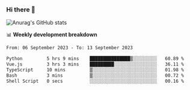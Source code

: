 ### Hi there 👋
![Anurag's GitHub stats](https://github-readme-stats.vercel.app/api?username=jami1024&show_icons=true&theme=radical)

📊 **Weekly development breakdown**
<!--START_SECTION:waka-->

```txt
From: 06 September 2023 - To: 13 September 2023

Python         5 hrs 9 mins    ███████████████▒░░░░░░░░░   60.89 %
Vue.js         3 hrs 3 mins    █████████░░░░░░░░░░░░░░░░   36.11 %
TypeScript     10 mins         ▒░░░░░░░░░░░░░░░░░░░░░░░░   01.98 %
Bash           3 mins          ▒░░░░░░░░░░░░░░░░░░░░░░░░   00.72 %
Shell Script   0 secs          ░░░░░░░░░░░░░░░░░░░░░░░░░   00.16 %
```

<!--END_SECTION:waka-->
<!--
**jami1024/jami1024** is a ✨ _special_ ✨ repository because its `README.md` (this file) appears on your GitHub profile.

Here are some ideas to get you started:

- 🔭 I’m currently working on ...
- 🌱 I’m currently learning ...
- 👯 I’m looking to collaborate on ...
- 🤔 I’m looking for help with ...
- 💬 Ask me about ...
- 📫 How to reach me: ...
- 😄 Pronouns: ...
- ⚡ Fun fact: ...
-->
